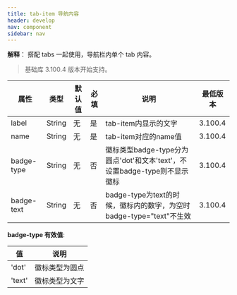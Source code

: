 ```yaml
---
title: tab-item 导航内容
header: develop
nav: component
sidebar: nav
---
```



**解释**： 搭配 tabs 一起使用，导航栏内单个 tab 内容。

> 基础库 3.100.4 版本开始支持。

|属性 | 类型 | 默认值 | 必填 | 说明 |最低版本|
|---- | ---- | ---- |---- |---- |---- |
|label| String | 无 |是 |tab-item内显示的文字|3.100.4|
|name| String | 无 |是 |tab-item对应的name值|3.100.4|
|badge-type| String | 无|否 |徽标类型badge-type分为圆点'dot'和文本'text'，不设置badge-type则不显示徽标|3.100.4|
|badge-text| String | 无|否 |badge-type为text的时候，徽标内的数字，为空时badge-type="text"不生效|3.100.4|

**badge-type 有效值**:

| 值 | 说明 |
| ---- | ---- |
| 'dot' | 徽标类型为圆点 |
| 'text'| 徽标类型为文字 |
